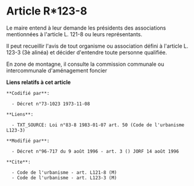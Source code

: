 # Article R*123-8

Le maire entend à leur demande les présidents des associations mentionnées à l'article L. 121-8 ou leurs représentants.

Il peut recueillir l'avis de tout organisme ou association défini à l'article L. 123-3 (3è alinéa) et décider d'entendre
toute personne qualifiée.

En zone de montagne, il consulte la commission communale ou intercommunale d'aménagement foncier

**Liens relatifs à cet article**

	**Codifié par**:

	  - Décret n°73-1023 1973-11-08

	**Liens**:

	  - TXT_SOURCE: Loi n°83-8 1983-01-07 art. 50 (Code de l'urbanisme L123-3)

	**Modifié par**:

	  - Décret n°96-717 du 9 août 1996 - art. 3 () JORF 14 août 1996

	**Cite**:

	  - Code de l'urbanisme - art. L121-8 (M)
	  - Code de l'urbanisme - art. L123-3 (M)
